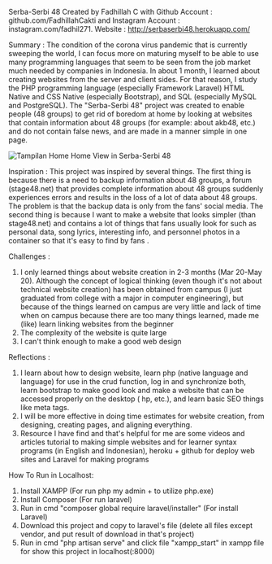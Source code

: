 Serba-Serbi 48
Created by Fadhillah C with Github Account : github.com/FadhillahCakti and Instagram Account : instagram.com/fadhil271.
Website : http://serbaserbi48.herokuapp.com/

Summary :
The condition of the corona virus pandemic that is currently sweeping the world, I can focus more on maturing myself to be able to use many programming languages that seem to be seen from the job market much needed by companies in Indonesia.
In about 1 month, I learned about creating websites from the server and client sides. For that reason, I study the PHP programming language (especially Framework Laravel) HTML Native and CSS Native (especially Bootstrap), and SQL (especially MySQL and PostgreSQL).
The "Serba-Serbi 48" project was created to enable people (48 groups) to get rid of boredom at home by looking at websites that contain information about 48 groups (for example: about akb48, etc.) and do not contain false news, and are made in a manner simple in one page.

![Tampilan Home](https://user-images.githubusercontent.com/36729011/83316030-d51f4800-a24d-11ea-8c05-d679dc6d9294.JPG)
Home View in Serba-Serbi 48

Inspiration :
This project was inspired by several things. The first thing is because there is a need to backup information about 48 groups, a forum (stage48.net) that provides complete information about 48 groups suddenly experiences errors and results in the loss of a lot of data about 48 groups. The problem is that the backup data is only from the fans' social media.
The second thing is because I want to make a website that looks simpler (than stage48.net) and contains a lot of things that fans usually look for such as personal data, song lyrics, interesting info, and personnel photos in a container so that it's easy to find by fans .

Challenges :
1. I only learned things about website creation in 2-3 months (Mar 20-May 20). Although the concept of logical thinking (even though it's not about technical website creation) has been obtained from campus (I just graduated from college with a major in computer engineering), but because of the things learned on campus are very little and lack of time when on campus because there are too many things learned, made me (like) learn linking websites from the beginner
2. The complexity of the website is quite large
3. I can't think enough to make a good web design

Reflections :
1. I learn about how to design website, learn php (native language and language) for use in the crud function, log in and synchronize both, learn bootstrap to make good look and make a website that can be accessed properly on the desktop ( hp, etc.), and learn basic SEO things like meta tags.
2. I will be more effective in doing time estimates for website creation, from designing, creating pages, and aligning everything.
3. Resource I have find and that's helpful for me are some videos and articles tutorial to making simple websites and for learner syntax programs (in English and Indonesian), heroku + github for deploy web sites and Laravel for making programs

How To Run in Localhost:
1. Install XAMPP (For run php my admin + to utilize php.exe)
2. Install Composer (For run laravel)
3. Run in cmd "composer global require laravel/installer" (For install Laravel)
5. Download this project and copy to laravel's file (delete all files except vendor, and put result of download in that's project)
6. Run in cmd "php artisan serve" and click file "xampp_start" in xampp file for show this project in localhost(:8000)
